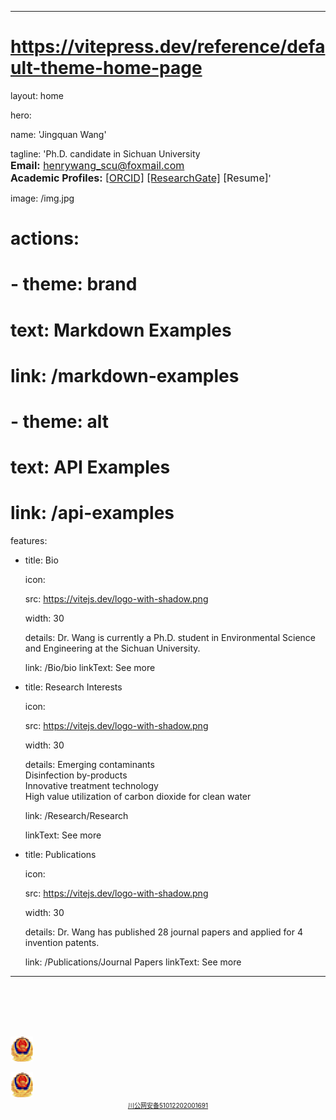 ﻿---


# https://vitepress.dev/reference/default-theme-home-page
layout: home


hero:
  
  name: 'Jingquan Wang'

  tagline: 'Ph.D. candidate in Sichuan University<br><font size="3"><b>Email:</b> henrywang_scu@foxmail.com<br><b>Academic Profiles:</b> <a href="https://orcid.org/0000-0002-6955-8905" target="_blank">[ORCID]</a> <a href="https://www.researchgate.net/profile/Jingquan-Wang-3" target="_blank">[ResearchGate]</a> [Resume]</font>'

  image: /img.jpg
 
  
  # actions:
  
  #   - theme: brand
  
  #     text: Markdown Examples
  
  #     link: /markdown-examples
  
  #   - theme: alt
  
  #     text: API Examples
  
  #     link: /api-examples


features:
  
  - title: Bio

    icon:

      src: https://vitejs.dev/logo-with-shadow.png

      width: 30

    details: Dr. Wang is currently a Ph.D. student in Environmental Science and Engineering at the Sichuan University.

    link: /Bio/bio
    linkText: See more

  - title: Research Interests


    icon:


      src: https://vitejs.dev/logo-with-shadow.png


      width: 30


    details: Emerging contaminants<br>Disinfection by-products<br>Innovative treatment technology<br>High value utilization of carbon dioxide for clean water


    link: /Research/Research

    linkText: See more


  - title: Publications



    icon:



      src: https://vitejs.dev/logo-with-shadow.png



      width: 30



    details: Dr. Wang has published 28 journal papers and applied for 4 invention patents.



    link: /Publications/Journal Papers
    linkText: See more



---

<br/>
<br/><br/><br/>

![Interests 1](./figure1.png)

<img src="./figure1.png" alt="Interests 1">

<center> <font size=1>  <a href="https://beian.mps.gov.cn/#/query/webSearch?code=51012202001691" rel="noreferrer" target="_blank">川公网安备51012202001691</a> </font></center>